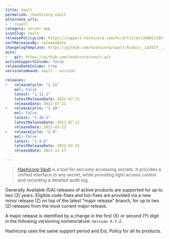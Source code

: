 ```yaml
---
title: Vault
permalink: /hashicorp-vault
alternate_urls:
-   /vault
category: server-app
iconSlug: vault
releasePolicyLink: https://support.hashicorp.com/hc/articles/360021185113
sortReleasesBy: releaseDate
changelogTemplate: https://github.com/hashicorp/vault/blob/v__LATEST__/CHANGELOG.md
auto:
-   git: https://github.com/hashicorp/vault.git
activeSupportColumn: false
releaseDateColumn: true
versionCommand: vault --version

releases:
-   releaseCycle: "1.11"
    eol: false
    latest: "1.11.1"
    latestReleaseDate: 2022-07-21
    releaseDate: 2022-07-21
-   releaseCycle: "1.10"
    eol: false
    latest: "1.10.5"
    latestReleaseDate: 2022-07-21
    releaseDate: 2022-03-23
-   releaseCycle: "1.9"
    eol: false
    latest: "1.9.8"
    latestReleaseDate: 2022-07-21
    releaseDate: 2021-11-17

---
```


> [Hashicorp Vault](https://www.vaultproject.io/) is a tool for securely accessing secrets. It provides a unified interface to any secret, while providing tight access control and recording a detailed audit log.

Generally Available (GA) releases of active products are supported for up to two (2) years. Eligible code-fixes and hot-fixes are provided via a new minor release (Z) on top of the latest "major release" branch, for up to two (2) releases from the most current major release. 

A major release is identified by a change in the first (X) or second (Y) digit in the following versioning nomenclature: `Version X.Y.Z.`

Hashicorp uses the same support period and EoL Policy for all its products.

